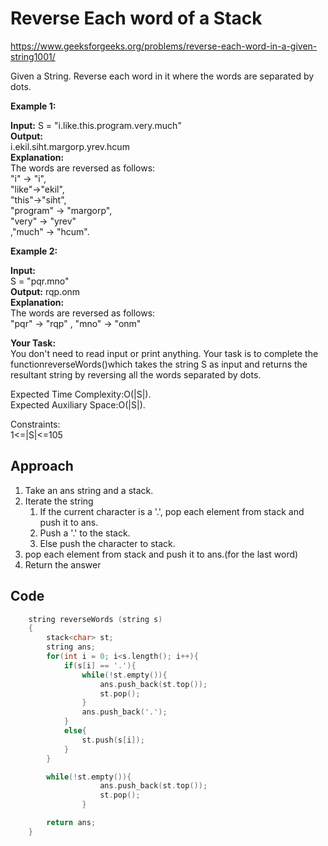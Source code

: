 # Reverse Each word of a Stack

https://www.geeksforgeeks.org/problems/reverse-each-word-in-a-given-string1001/

Given a String. Reverse each word in it where the words are separated by dots.<br>

**Example 1:**<br>

**Input:**
S = "i.like.this.program.very.much"<br>
**Output:** <br>
i.ekil.siht.margorp.yrev.hcum<br>
**Explanation:** <br>
The words are reversed as
follows:<br>"i" -> "i",<br>"like"->"ekil",<br>
"this"->"siht",<br>"program" -> "margorp",<br>
"very" -> "yrev"<br>,"much" -> "hcum".<br>

**Example 2:**

**Input:** <br>
S = "pqr.mno"<br>
**Output:**
rqp.onm<br>
**Explanation:**<br>
The words are reversed as
follows:<br>"pqr" -> "rqp" ,
"mno" -> "onm"

**Your Task:**<br>
You don't need to read input or print anything. Your task is to complete the functionreverseWords()which takes the string S as input and returns the resultant string by reversing all the words separated by dots.

Expected Time Complexity:O(|S|).<br>
Expected Auxiliary Space:O(|S|).

Constraints:<br>
1<=|S|<=105

## Approach

1. Take an ans string and a stack.
2. Iterate the string
   1. If the current character is a '.', pop each element from stack and push it to ans.
   2. Push a '.' to the stack.
   3. Else push the character to stack.
3. pop each element from stack and push it to ans.(for the last word)
4. Return the answer

## Code

```cpp
    string reverseWords (string s)
    {
        stack<char> st;
        string ans;
        for(int i = 0; i<s.length(); i++){
            if(s[i] == '.'){
                while(!st.empty()){
                    ans.push_back(st.top());
                    st.pop();
                }
                ans.push_back('.');
            }
            else{
                st.push(s[i]);
            }
        }

        while(!st.empty()){
                    ans.push_back(st.top());
                    st.pop();
                }

        return ans;
    }
```
